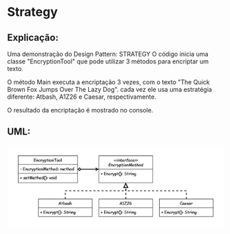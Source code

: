 # Strategy
## Explicação:
Uma demonstração do Design Pattern: STRATEGY
O código inicia uma classe "EncryptionTool" que pode utilizar 3 métodos para encriptar um texto.

O método Main executa a encriptação 3 vezes, com o texto "The Quick Brown Fox Jumps Over The Lazy Dog".
cada vez ele usa uma estratégia diferente: Atbash, A1Z26 e Caesar, respectivamente.

O resultado da encriptação é mostrado no console.

## UML:
<img src="./Strategy UML.png" alt="UML Class Diagram">